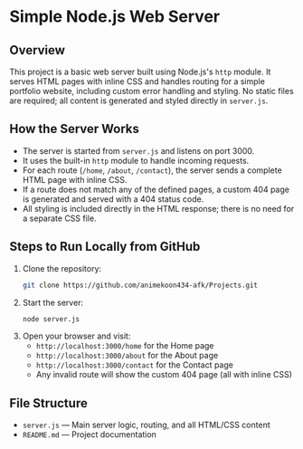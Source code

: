 # Simple Node.js Web Server

## Overview
This project is a basic web server built using Node.js's `http` module. It serves HTML pages with inline CSS and handles routing for a simple portfolio website, including custom error handling and styling. No static files are required; all content is generated and styled directly in `server.js`.

## How the Server Works
- The server is started from `server.js` and listens on port 3000.
- It uses the built-in `http` module to handle incoming requests.
- For each route (`/home`, `/about`, `/contact`), the server sends a complete HTML page with inline CSS.
- If a route does not match any of the defined pages, a custom 404 page is generated and served with a 404 status code.
- All styling is included directly in the HTML response; there is no need for a separate CSS file.

## Steps to Run Locally from GitHub
1. Clone the repository:
	```sh
	git clone https://github.com/animekoon434-afk/Projects.git
	```
3. Start the server:
	```sh
	node server.js
	```
4. Open your browser and visit:
	- `http://localhost:3000/home` for the Home page
	- `http://localhost:3000/about` for the About page
	- `http://localhost:3000/contact` for the Contact page
	- Any invalid route will show the custom 404 page (all with inline CSS)

## File Structure
- `server.js` — Main server logic, routing, and all HTML/CSS content
- `README.md` — Project documentation
